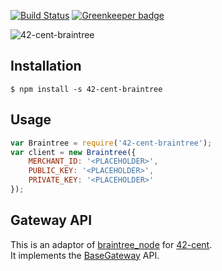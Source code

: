 [![Build Status](https://travis-ci.org/continuous-software/42-cent-braintree.svg?branch=master)](https://travis-ci.org/continuous-software/42-cent-braintree) [![Greenkeeper badge](https://badges.greenkeeper.io/continuous-software/42-cent-braintree.svg)](https://greenkeeper.io/)

![42-cent-braintree](http://upload.wikimedia.org/wikipedia/commons/9/93/Braintree_logo_small.png)

## Installation ##

    $ npm install -s 42-cent-braintree

## Usage

```javascript
var Braintree = require('42-cent-braintree');
var client = new Braintree({
    MERCHANT_ID: '<PLACEHOLDER>',
    PUBLIC_KEY: '<PLACEHOLDER>',
    PRIVATE_KEY: '<PLACEHOLDER>'
});
```

## Gateway API

This is an adaptor of [braintree_node](https://github.com/braintree/braintree_node) for [42-cent](https://github.com/continuous-software/42-cent).  
It implements the [BaseGateway](https://github.com/continuous-software/42-cent-base) API.
